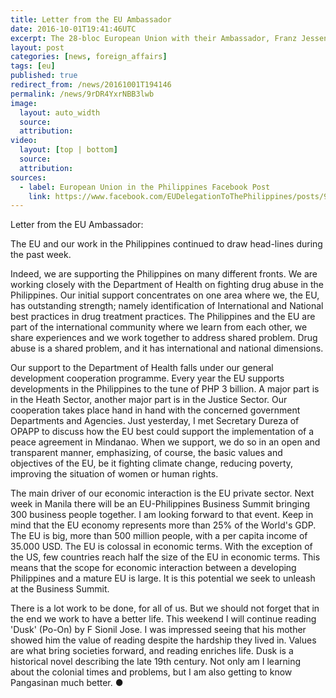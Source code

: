 ```yaml
---
title: Letter from the EU Ambassador
date: 2016-10-01T19:41:46UTC
excerpt: The 28-bloc European Union with their Ambassador, Franz Jessen, posted a letter on the European Union in the Philippines Facebook page on 30 September 2016 on the EU's continued support to the Philippines.
layout: post
categories: [news, foreign_affairs]
tags: [eu]
published: true
redirect_from: /news/20161001T194146
permalink: /news/9rDR4YxrNBB3lwb
image:
  layout: auto_width
  source: 
  attribution: 
video:
  layout: [top | bottom]
  source: 
  attribution: 
sources:
  - label: European Union in the Philippines Facebook Post
    link: https://www.facebook.com/EUDelegationToThePhilippines/posts/947396035383420:0
---
```


Letter from the EU Ambassador:

The EU and our work in the Philippines continued to draw head-lines during the past week.

Indeed, we are supporting the Philippines on many different fronts. We are working closely with the Department of Health on fighting drug abuse in the Philippines. Our initial support concentrates on one area where we, the EU, has outstanding strength; namely identification of International and National best practices in drug treatment practices. The Philippines and the EU are part of the international community where we learn from each other, we share experiences and we work together to address shared problem. Drug abuse is a shared problem, and it has international and national dimensions.

Our support to the Department of Health falls under our general development cooperation programme. Every year the EU supports developments in the Philippines to the tune of PHP 3 billion. A major part is in the Heath Sector, another major part is in the Justice Sector. Our cooperation takes place hand in hand with the concerned government Departments and Agencies. Just yesterday, I met Secretary Dureza of OPAPP to discuss how the EU best could support the implementation of a peace agreement in Mindanao. When we support, we do so in an open and transparent manner, emphasizing, of course, the basic values and objectives of the EU, be it fighting climate change, reducing poverty, improving the situation of women or human rights.

The main driver of our economic interaction is the EU private sector. Next week in Manila there will be an EU-Philippines Business Summit bringing 300 business people together. I am looking forward to that event. Keep in mind that the EU economy represents more than 25% of the World's GDP. The EU is big, more than 500 million people, with a per capita income of 35.000 USD. The EU is colossal in economic terms. With the exception of the US, few countries reach half the size of the EU in economic terms. This means that the scope for economic interaction between a developing Philippines and a mature EU is large. It is this potential we seek to unleash at the Business Summit.

There is a lot work to be done, for all of us. But we should not forget that in the end we work to have a better life. This weekend I will continue reading 'Dusk' (Po-On) by F Sionil Jose. I was impressed seeing that his mother showed him the value of reading despite the hardship they lived in. Values are what bring societies forward, and reading enriches life. Dusk is a historical novel describing the late 19th century. Not only am I learning about the colonial times and problems, but I am also getting to know Pangasinan much better.
&#x25cf;


